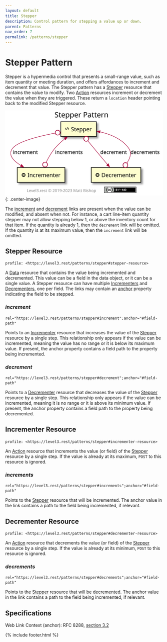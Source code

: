 ```yaml
---
layout: default
title: Stepper
description: Control pattern for stepping a value up or down.
parent: Patterns
nav_order: 7
permalink: /patterns/stepper
---
```

# Stepper Pattern

Stepper is a hypermedia control that presents a small-range value, such as item quantity or meeting duration, and offers affordances to increment and decrement that value. The Stepper pattern has a [Stepper](#stepper-resource) resource that contains the value to modify. Two [Action](../profiles/action.md) resources increment or decrement the value when they are triggered. These return a `location` header pointing back to the modified Stepper resource.

![](stepper/relations.svg){: .center-image}

The [increment](#increment) and [decrement](#decrement) links are present when the value can be modified, and absent when not. For instance, a cart line-item quantity stepper may not allow stepping below 1, or above the inventory count for that item. If the quantity is already 1, then the `decrement` link will be omitted. If the quantity is at its maximum value, then the `increment` link will be omitted.

## Stepper Resource

```
profile: <https://level3.rest/patterns/stepper#stepper-resource>
```

A [Data](../profiles/data.md) resource that contains the value being incremented and decremented. This value can be a field in the data object, or it can be a single value. A Stepper resource can have multiple [Incrementers](#incrementer-resource) and [Decrementers](#decrementer-resource), one per field. The links may contain an [anchor](https://httpwg.org/specs/rfc8288.html#rfc.section.3.2) property indicating the field to be stepped.

### *increment*

```
rel="https://level3.rest/patterns/stepper#increment";anchor="#field-path"
```

Points to an [Incrementer](#incrementer-resource) resource that increases the value of the [Stepper](#stepper-resource) resource by a single step. This relationship only appears if the value can be incremented, meaning the value has no range or it is below its maximum value. If present, the anchor property contains a field path to the property being incremented.

### *decrement*

```
rel="https://level3.rest/patterns/stepper#decrement";anchor="#field-path"
```

Points to a [Decrementer](#decrementer-resource) resource that decreases the value of the [Stepper](#stepper-resource) resource by a single step. This relationship only appears if the value can be incremented, meaning it is no range or it is above its minimum value. If present, the anchor property contains a field path to the property being decremented.

## Incrementer Resource

```
profile: <https://level3.rest/patterns/stepper#incrementer-resource>
```

An [Action](../profiles/action.md) resource that increments the value (or field) of the [Stepper](#stepper-resource) resource by a single step. If the value is already at its maximum, `POST` to this resource is ignored.

### *increments*

```
rel="https://level3.rest/patterns/stepper#increments";anchor="#field-path"
```

Points to the [Stepper](#stepper-resource) resource that will be incremented. The anchor value in the link contains a path to the field being incremented, if relevant.

## Decrementer Resource

```
profile: <https://level3.rest/patterns/stepper#decrementer-resource>
```

An [Action](../profiles/action.md) resource that decrements the value (or field) of the [Stepper](#stepper-resource) resource by a single step. If the value is already at its minimum, `POST` to this resource is ignored.

### *decrements*

```
rel="https://level3.rest/patterns/stepper#decrements";anchor="#field-path"
```

Points to the [Stepper](#stepper-resource) resource that will be decremented. The anchor value in the link contains a path to the field being incremented, if relevant.

## Specifications

Web Link Context (anchor): RFC 8288, [section 3.2](https://httpwg.org/specs/rfc8288.html#rfc.section.3.2)

{% include footer.html %}
